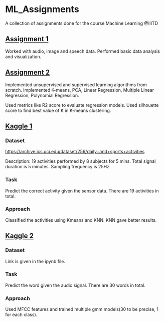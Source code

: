 # ML_Assignments
A collection of assignments done for the course Machine Learning @IIITD

## [Assignment 1](Assignment1)
Worked with audio, image and speech data. Performed basic data analysis and visualization.

## [Assignment 2](Assignment2)

Implemented unsupervised and supervised learning algorithms from scratch. Implemented K-means, PCA, Linear Regression, Multiple Linear Regression, Polynomial Regression. 

Used metrics like R2 score to evaluate regression models. Used silhouette score to find best value of K in K-means clustering.

## [Kaggle 1](Kaggle1)

### Dataset 
https://archive.ics.uci.edu/dataset/256/daily+and+sports+activities

Description: 19 activities performed by 8 subjects for 5 mins. Total signal duration is 5 minutes. Sampling frequency is 25Hz. 

### Task
Predict the correct activity given the sensor data. There are 19 activities in total.

### Approach
Classified the activities using Kmeans and KNN. KNN gave better results.

## [Kaggle 2](Kaggle2)

### Dataset
Link is given in the ipynb file.

### Task
Predict the word given the audio signal. There are 30 words in total. 

### Approach
Used MFCC features and trained multiple gmm models(30 to be precise, 1 for each class).


